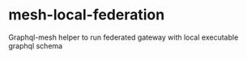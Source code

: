 # mesh-local-federation
Graphql-mesh helper to run federated gateway with local executable graphql schema
